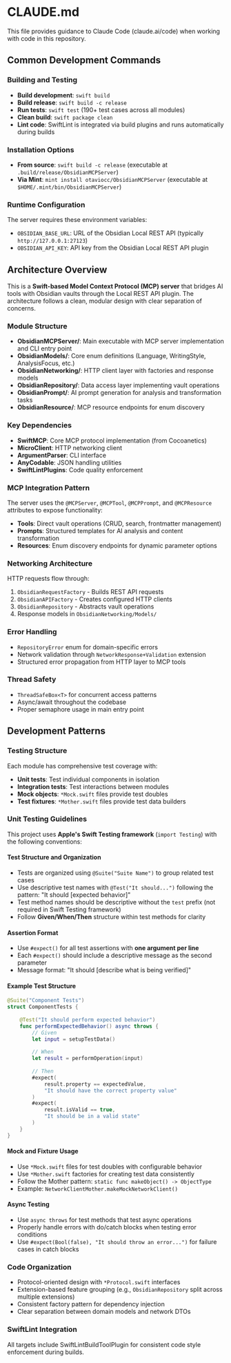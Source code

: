 # CLAUDE.md

This file provides guidance to Claude Code (claude.ai/code) when working with code in this repository.

## Common Development Commands

### Building and Testing
- **Build development**: `swift build`
- **Build release**: `swift build -c release`
- **Run tests**: `swift test` (190+ test cases across all modules)
- **Clean build**: `swift package clean`
- **Lint code**: SwiftLint is integrated via build plugins and runs automatically during builds

### Installation Options
- **From source**: `swift build -c release` (executable at `.build/release/ObsidianMCPServer`)
- **Via Mint**: `mint install otaviocc/ObsidianMCPServer` (executable at `$HOME/.mint/bin/ObsidianMCPServer`)

### Runtime Configuration
The server requires these environment variables:
- `OBSIDIAN_BASE_URL`: URL of the Obsidian Local REST API (typically `http://127.0.0.1:27123`)
- `OBSIDIAN_API_KEY`: API key from the Obsidian Local REST API plugin

## Architecture Overview

This is a **Swift-based Model Context Protocol (MCP) server** that bridges AI tools with Obsidian vaults through the Local REST API plugin. The architecture follows a clean, modular design with clear separation of concerns.

### Module Structure
- **ObsidianMCPServer/**: Main executable with MCP server implementation and CLI entry point
- **ObsidianModels/**: Core enum definitions (Language, WritingStyle, AnalysisFocus, etc.)
- **ObsidianNetworking/**: HTTP client layer with factories and response models
- **ObsidianRepository/**: Data access layer implementing vault operations
- **ObsidianPrompt/**: AI prompt generation for analysis and transformation tasks
- **ObsidianResource/**: MCP resource endpoints for enum discovery

### Key Dependencies
- **SwiftMCP**: Core MCP protocol implementation (from Cocoanetics)
- **MicroClient**: HTTP networking client
- **ArgumentParser**: CLI interface
- **AnyCodable**: JSON handling utilities
- **SwiftLintPlugins**: Code quality enforcement

### MCP Integration Pattern
The server uses the `@MCPServer`, `@MCPTool`, `@MCPPrompt`, and `@MCPResource` attributes to expose functionality:
- **Tools**: Direct vault operations (CRUD, search, frontmatter management)
- **Prompts**: Structured templates for AI analysis and content transformation
- **Resources**: Enum discovery endpoints for dynamic parameter options

### Networking Architecture
HTTP requests flow through:
1. `ObsidianRequestFactory` - Builds REST API requests
2. `ObsidianAPIFactory` - Creates configured HTTP clients
3. `ObsidianRepository` - Abstracts vault operations
4. Response models in `ObsidianNetworking/Models/`

### Error Handling
- `RepositoryError` enum for domain-specific errors
- Network validation through `NetworkResponse+Validation` extension
- Structured error propagation from HTTP layer to MCP tools

### Thread Safety
- `ThreadSafeBox<T>` for concurrent access patterns
- Async/await throughout the codebase
- Proper semaphore usage in main entry point

## Development Patterns

### Testing Structure
Each module has comprehensive test coverage with:
- **Unit tests**: Test individual components in isolation
- **Integration tests**: Test interactions between modules
- **Mock objects**: `*Mock.swift` files provide test doubles
- **Test fixtures**: `*Mother.swift` files provide test data builders

### Unit Testing Guidelines
This project uses **Apple's Swift Testing framework** (`import Testing`) with the following conventions:

#### Test Structure and Organization
- Tests are organized using `@Suite("Suite Name")` to group related test cases
- Use descriptive test names with `@Test("It should...")` following the pattern: "It should [expected behavior]"
- Test method names should be descriptive without the `test` prefix (not required in Swift Testing framework)
- Follow **Given/When/Then** structure within test methods for clarity

#### Assertion Format
- Use `#expect()` for all test assertions with **one argument per line**
- Each `#expect()` should include a descriptive message as the second parameter
- Message format: "It should [describe what is being verified]"

#### Example Test Structure
```swift
@Suite("Component Tests")
struct ComponentTests {
    
    @Test("It should perform expected behavior")
    func performExpectedBehavior() async throws {
        // Given
        let input = setupTestData()
        
        // When
        let result = performOperation(input)
        
        // Then
        #expect(
            result.property == expectedValue,
            "It should have the correct property value"
        )
        #expect(
            result.isValid == true,
            "It should be in a valid state"
        )
    }
}
```

#### Mock and Fixture Usage
- Use `*Mock.swift` files for test doubles with configurable behavior
- Use `*Mother.swift` factories for creating test data consistently
- Follow the Mother pattern: `static func makeObject() -> ObjectType`
- Example: `NetworkClientMother.makeMockNetworkClient()`

#### Async Testing
- Use `async throws` for test methods that test async operations
- Properly handle errors with do/catch blocks when testing error conditions
- Use `#expect(Bool(false), "It should throw an error...")` for failure cases in catch blocks

### Code Organization
- Protocol-oriented design with `*Protocol.swift` interfaces
- Extension-based feature grouping (e.g., `ObsidianRepository` split across multiple extensions)
- Consistent factory pattern for dependency injection
- Clear separation between domain models and network DTOs

### SwiftLint Integration
All targets include SwiftLintBuildToolPlugin for consistent code style enforcement during builds.